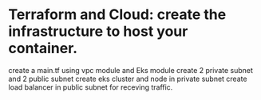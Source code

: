 # Terraform and Cloud: create the infrastructure to host your container.

create a main.tf using vpc module and Eks module
create 2 private subnet and 2 public subnet
create eks cluster and node in private subnet
create load balancer in public subnet for receving traffic.
